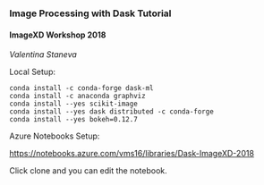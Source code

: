 ### Image Processing with Dask Tutorial

#### ImageXD Workshop 2018

*Valentina Staneva*

Local Setup:


```
conda install -c conda-forge dask-ml
conda install -c anaconda graphviz
conda install --yes scikit-image
conda install --yes dask distributed -c conda-forge
conda install --yes bokeh=0.12.7
```

Azure Notebooks Setup:

https://notebooks.azure.com/vms16/libraries/Dask-ImageXD-2018

Click clone and you can edit the notebook.
